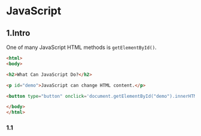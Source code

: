 # JavaScript

## 1.Intro

One of many JavaScript HTML methods is `getElementById()`.

```html
<html>
<body>

<h2>What Can JavaScript Do?</h2>

<p id="demo">JavaScript can change HTML content.</p>

<button type="button" onclick='document.getElementById("demo").innerHTML = "Hello JavaScript!"'>Click Me!</button>

</body>
</html>
```

### 1.1 <script> tag

In **HTML, JavaScript** code is inserted between `<script>` and `</script>` tags.

```html
<html>
<body>

<h2>JavaScript in Body</h2>

<p id="demo"></p>

<script>
document.getElementById("demo").innerHTML = "My First JavaScript";
</script>

</body>
</html> 
```

### 1.2 JavaScript in <head>

 a JavaScript `function` is placed in the `<head>` section of an **HTML page.**

```html
<!DOCTYPE html>
<html>
<head>
<script>
function myFunction() {
  document.getElementById("demo").innerHTML = "Paragraph changed.";
}
</script>
</head>
<body>
<h2>Demo JavaScript in Head</h2>

<p id="demo">A Paragraph</p>
<button type="button" onclick="myFunction()">Try it</button>

</body>
</html>
```

## 2.Output

JavaScript can "display" data in different ways:

- Writing into an HTML element, using `innerHTML`.
- Writing into the HTML output using `document.write()`.
- Writing into an alert box, using `window.alert()`.
- Writing into the browser console, using `console.log()`.

### 2.1 innerHTML

To access an HTML element, JavaScript can use the `document.getElementById(id)`method. 

The `id` attribute defines the HTML element. The `innerHTML` property defines the HTML content:

```html
<!DOCTYPE html>
<html>
<body>

<h1>My First Web Page</h1>
<p>My First Paragraph</p>

<p id="demo"></p>

<script>
document.getElementById("demo").innerHTML = 5 + 6;
</script>

</body>
</html>
```

### 2.2 document.write()

For testing purposes, it is convenient to use `document.write()`:

```html
<html>
<body>

<h2>My First Web Page</h2>
<p>My first paragraph.</p>

<p>Never call document.write after the document has finished loading.
It will overwrite the whole document.</p>

<script>
document.write(5 + 6);// 会直接显示最终结果为：11
</script>

</body>
</html> 
```

### 2.3 window.alert()

Window.alert()调用之后会弹出一个窗口（和下载文件的时候弹出的窗口类型一致）

```html
<html>
<body>

<h1>My First Web Page</h1>
<p>My first paragraph.</p>

<script>
window.alert(5 + 6);
</script>

</body>
</html>
```

### 2.4 console.log()

可以用console.log() 的方法来debugging

```html
<html>
<body>

<script>
console.log(5 + 6);
</script>

</body>
</html>
```

### 2.5 JavaScript Print

Javascript中没有任何的print类似python和C的方法，如果调用了window.print() 则表示的是打印当前页面的内容

```html
<html>
<body>

<button onclick="window.print()">Print this page</button>

</body>
</html>
```



## 3. Statements

JavaScript statements are composed of:

**Values, Operators, Expressions, Keywords, and Comments.**

JavaScript uses the keywords `var`, `let` and `const` to **declare** variables. 每个语句要以分号结尾

一般定义变量用 `var` and `let` 

`let` : let用于定义一个变量

```html
<script>
let x;
x = 6;
document.getElementById("demo").innerHTML = x;
</script>
```

### 3.1When to Use var, let, or const?

\1. Always declare variables

\2. Always use `const` if the value should not be changed

\3. Always use `const` if the type should not be changed (Arrays and Objects) 对象为数组和字典的时候使用const 命名常量

\4. Only use `let` if you can't use `const`

\5. Only use `var` if you MUST support old browsers.

例子：

```javascript
let x = "John" + " " + "Doe";
let x = "5" + 2 + 3;  //output : 523//
//If you put a number in quotes, the rest of the numbers will be treated as strings, and concatenated.
```

### 3.2 Dollar Sign $

- $ are valid variable names:
- In the JavaScript library jQuery, for instance, **the main function** `$` is used to select HTML elements. 
- In jQuery `$("p");` means "select all p elements".

```html
<script>
let $$$ = 2;
let $myMoney = 5;
document.getElementById("demo").innerHTML = $$$ + $myMoney;
  //output: 7 //
</script>
```

### 3.3 const

JavaScript `const` variables must be assigned a value when they are declared: 

`const`在JavaScript中一旦声明就必须要调用

一般用于定义：

- A new Array
- A new Object
- A new Function
- A new RegExp

```javascript
// You can create a constant array:
const cars = ["Saab", "Volvo", "BMW"];

// You can change an element:
cars[0] = "Toyota";

// You can add an element:
cars.push("Audi");
```

